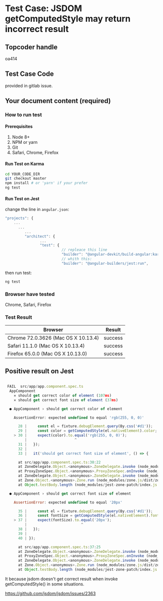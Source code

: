 # Test Case: JSDOM getComputedStyle may return incorrect result
## Topcoder handle

oa414

## Test Case Code 

provided in gitlab issue.

## Your document content (required)


### How to run test

#### Prerequisites

1. Node 8+
2. NPM or yarn
3. Git
4. Safari, Chrome, Firefox

#### Run Test on Karma

```bash
cd YOUR_CODE_DIR
git checkout master
npm install # or 'yarn' if your prefer
ng test
```
#### Run Test on Jest

change the line in `angular.json`:

```javascript
"projects": {
    ...
      ...
         ...
         "architect": {
                ...
                "test": {
                          // repleace this line 
                          "builder": "@angular-devkit/build-angular:karma",
                          // whith this:
                          "builder": "@angular-builders/jest:run",

```

then run test:

```bash
ng test
```

### Browser have tested

Chrome, Safari, Firefox

### Test Result

| Browser | Result |
| ------ | ------ |
| Chrome 72.0.3626 (Mac OS X 10.13.4) | success |
| Safari 11.1.0 (Mac OS X 10.13.4)  | success | 
| Firefox 65.0.0 (Mac OS X 10.13.0) | success | 


## Positive result on Jest 


```javascript

 FAIL  src/app/app.component.spec.ts
  AppComponent
    ✕ should get correct color of element (107ms)
    ✕ should get correct font size of element (37ms)

  ● AppComponent › should get correct color of element

    AssertionError: expected undefined to equal 'rgb(255, 0, 0)'

      28 |     const el = fixture.debugElement.query(By.css('#d1'));
      29 |     const color = getComputedStyle(el.nativeElement).color;
    > 30 |     expect(color).to.equal('rgb(255, 0, 0)');
         |                      ^
      31 |   });
      32 |
      33 |   it('should get correct font size of element', () => {

      at src/app/app.component.spec.ts:30:22
      at ZoneDelegate.Object.<anonymous>.ZoneDelegate.invoke (node_modules/zone.js/dist/zone.js:391:26)
      at ProxyZoneSpec.Object.<anonymous>.ProxyZoneSpec.onInvoke (node_modules/zone.js/dist/proxy.js:129:39)
      at ZoneDelegate.Object.<anonymous>.ZoneDelegate.invoke (node_modules/zone.js/dist/zone.js:390:52)
      at Zone.Object.<anonymous>.Zone.run (node_modules/zone.js/dist/zone.js:150:43)
      at Object.testBody.length (node_modules/jest-zone-patch/index.js:50:27)

  ● AppComponent › should get correct font size of element

    AssertionError: expected undefined to equal '20px'

      35 |     const el = fixture.debugElement.query(By.css('#d1'));
      36 |     const fontSize = getComputedStyle(el.nativeElement).fontSize;
    > 37 |     expect(fontSize).to.equal('20px');
         |                         ^
      38 |   });
      39 |
      40 | });

      at src/app/app.component.spec.ts:37:25
      at ZoneDelegate.Object.<anonymous>.ZoneDelegate.invoke (node_modules/zone.js/dist/zone.js:391:26)
      at ProxyZoneSpec.Object.<anonymous>.ProxyZoneSpec.onInvoke (node_modules/zone.js/dist/proxy.js:129:39)
      at ZoneDelegate.Object.<anonymous>.ZoneDelegate.invoke (node_modules/zone.js/dist/zone.js:390:52)
      at Zone.Object.<anonymous>.Zone.run (node_modules/zone.js/dist/zone.js:150:43)
      at Object.testBody.length (node_modules/jest-zone-patch/index.js:50:27)

```


It because jsdom doesn't get correct result when invoke getComputedStyle() in some situations.

https://github.com/jsdom/jsdom/issues/2363
